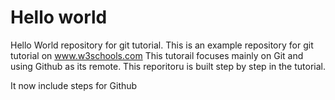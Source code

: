 # Hello world 
Hello World repository for git tutorial.
This is an example repository for git tutorial on www.w3schools.com
This tutorail focuses mainly on Git and using Github as its remote.
This reporitoru is built step by step in the tutorial. 

It now include steps for Github

